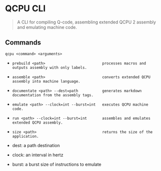 
# QCPU CLI

> A CLI for compiling Q-code, assembling extended QCPU 2 assembly and emulating machine code.

## Commands
`qcpu <command> <arguments>`

* `prebuild <path>                          processes macros and outputs assembly with only labels.`
* `assemble <path>                          converts extended QCPU assembly into machine language.`
* `documentate <path> --dest=path           generates markdown documentation from the assembly tags.`
* `emulate <path> --clock=int --burst=int   executes QCPU machine code.`
* `run <path> --clock=int --burst=int       assembles and emulates extended QCPU assembly.`
* `size <path>                              returns the size of the application.`

* dest: a path destination
* clock: an interval in hertz
* burst: a burst size of instructions to emulate
